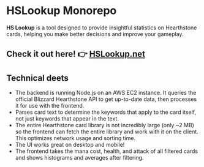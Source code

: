 
# HSLookup Monorepo

**HS Lookup** is a tool designed to provide insightful statistics on Hearthstone cards, helping you make better decisions and improve your gameplay.

## Check it out here! 👉 [HSLookup.net](https://www.hslookup.net)

## Technical deets
- The backend is running Node.js on an AWS EC2 instance. It queries the official Blizzard Hearthstone API to get up-to-date data, then processes it for use with the frontend.
- Parses card text to determine the keywords that apply to the card itself, not just keywords that appear in the text.
- The entire Hearthstone card library is not incredibly large (only ~2 MB) so the frontend can fetch the entire library and work with it on the client. This optimizes network usage and sorting time.
- The UI works great on desktop and mobile!
- The frontend takes the mana cost, health, and attack of all filtered cards and shows histograms and averages after filtering.

